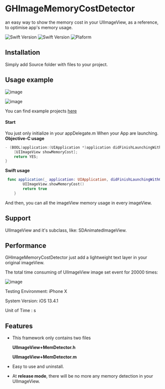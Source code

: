 # GHImageMemoryCostDetector

an easy way to show the memory cost in your UIImageView, as a reference, to optimise app's memory usage.

![Swift Version](https://img.shields.io/badge/xCode-9.1+-blue.svg)
![Swift Version](https://img.shields.io/badge/iOS-7.0+-blue.svg) 
![Plaform](https://img.shields.io/badge/Platform-iOS-lightgrey.svg)

## Installation
Simply add Source folder with files to your project.

## Usage example
![image](https://upload-images.jianshu.io/upload_images/1724449-e15caa4027e5532b.png?imageMogr2/auto-orient/strip%7CimageView2/2/w/600)

![image](https://upload-images.jianshu.io/upload_images/1724449-d82fda0110109abb.png?imageMogr2/auto-orient/strip%7CimageView2/2/w/600)

You can find example projects [here](https://github.com/Liaoworking/GHImageMemoryCostDetector)

#### Start

You just only initialize in your appDelegate.m When your App are launching.
**Objective-C usage**

```Objective-C
- (BOOL)application:(UIApplication *)application didFinishLaunchingWithOptions:(NSDictionary *)launchOptions {
    [UIImageView showMemoryCost];
    return YES;
}
```

**Swift usage**

```Swift
 func application(_ application: UIApplication, didFinishLaunchingWithOptions launchOptions: [UIApplicationLaunchOptionsKey: Any]?) -> Bool {
        UIImageView.showMemoryCost()
        return true
    }
```

And then, you can all the imageView memory usage in every imageView.

## Support
UIImageView and it's subclass, like: SDAnimatedImageView.

## Performance

GHImageMemoryCostDetector just add a lightweight text layer in your original imageView.

The total time consuming of UIImageView image set event for 20000 times:

![image](https://upload-images.jianshu.io/upload_images/1724449-4b3e579516d2cc10.png?imageMogr2/auto-orient/strip%7CimageView2/2/w/1240)

Testing Environment: iPhone X

System Version: iOS 13.4.1

Unit of Time : s




## Features

* This framework only contains two files 

    **UIImageView+MemDetector.h**

    **UIImageView+MemDetector.m**

* Easy to use and uninstall.

* At **release mode**, there will be no more any memory detection in your UIImageView.
